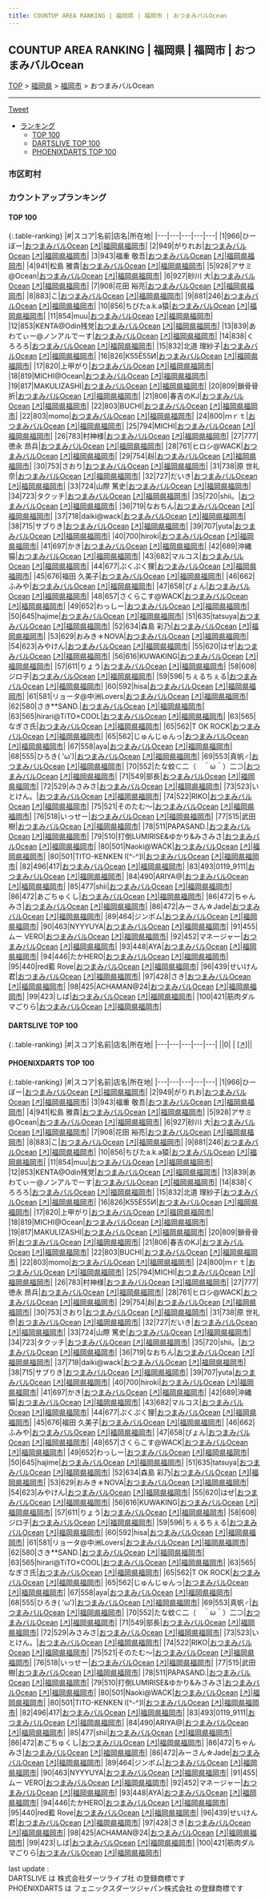 ```yaml
---
title: COUNTUP AREA RANKING | 福岡県 | 福岡市 | おつまみバルOcean
---
```

## COUNTUP AREA RANKING | 福岡県 | 福岡市 | おつまみバルOcean

[TOP](/darts/rank/) > [福岡県](/darts/rank/福岡県/) > [福岡市](/darts/rank/福岡県/福岡市/) > おつまみバルOcean

___

<a href="https://twitter.com/share?ref_src=twsrc%5Etfw" data-text="COUNTUP AREA RANKING | 福岡県福岡市おつまみバルOcean" class="twitter-share-button" data-hashtags="DARTSLIVE,PHOENIXDARTS,darts,ダーツ" data-show-count="false">Tweet</a>

* [ランキング](#カウントアップランキング)
    * [TOP 100](#top-100)
    * [DARTSLIVE TOP 100](#dartslive-top-100)
    * [PHOENIXDARTS TOP 100](#phoenixdarts-top-100)

### 市区町村

<ul>

</ul>

### カウントアップランキング

#### TOP 100



{:.table-ranking}
|#|スコア|名前|店名|所在地|
|---|---|---|---|---|
|1|966|<span class="rank-name-pd">ひーぼー</span>|<a href="/darts/rank/shops/90032.html">おつまみバルOcean</a> <a href="https://vs.phoenixdarts.com/jp/shop/shopDetailInfo/s_90032?s_seq=90032">[↗]</a>|<a href="/darts/rank/福岡県/福岡市">福岡県福岡市</a>|
|2|949|<span class="rank-name-pd">がりれお</span>|<a href="/darts/rank/shops/90032.html">おつまみバルOcean</a> <a href="https://vs.phoenixdarts.com/jp/shop/shopDetailInfo/s_90032?s_seq=90032">[↗]</a>|<a href="/darts/rank/福岡県/福岡市">福岡県福岡市</a>|
|3|943|<span class="rank-name-pd"><span class="pro-icon-pd"></span>福重 敬吾</span>|<a href="/darts/rank/shops/90032.html">おつまみバルOcean</a> <a href="https://vs.phoenixdarts.com/jp/shop/shopDetailInfo/s_90032?s_seq=90032">[↗]</a>|<a href="/darts/rank/福岡県/福岡市">福岡県福岡市</a>|
|4|941|<span class="rank-name-pd">松島 雅貴</span>|<a href="/darts/rank/shops/90032.html">おつまみバルOcean</a> <a href="https://vs.phoenixdarts.com/jp/shop/shopDetailInfo/s_90032?s_seq=90032">[↗]</a>|<a href="/darts/rank/福岡県/福岡市">福岡県福岡市</a>|
|5|928|<span class="rank-name-pd">アサミ@Ocean</span>|<a href="/darts/rank/shops/90032.html">おつまみバルOcean</a> <a href="https://vs.phoenixdarts.com/jp/shop/shopDetailInfo/s_90032?s_seq=90032">[↗]</a>|<a href="/darts/rank/福岡県/福岡市">福岡県福岡市</a>|
|6|927|<span class="rank-name-pd"><span class="pro-icon-pd"></span>砂川 大</span>|<a href="/darts/rank/shops/90032.html">おつまみバルOcean</a> <a href="https://vs.phoenixdarts.com/jp/shop/shopDetailInfo/s_90032?s_seq=90032">[↗]</a>|<a href="/darts/rank/福岡県/福岡市">福岡県福岡市</a>|
|7|908|<span class="rank-name-pd"><span class="pro-icon-pd"></span>花田 裕亮</span>|<a href="/darts/rank/shops/90032.html">おつまみバルOcean</a> <a href="https://vs.phoenixdarts.com/jp/shop/shopDetailInfo/s_90032?s_seq=90032">[↗]</a>|<a href="/darts/rank/福岡県/福岡市">福岡県福岡市</a>|
|8|883|<span class="rank-name-pd">こ</span>|<a href="/darts/rank/shops/90032.html">おつまみバルOcean</a> <a href="https://vs.phoenixdarts.com/jp/shop/shopDetailInfo/s_90032?s_seq=90032">[↗]</a>|<a href="/darts/rank/福岡県/福岡市">福岡県福岡市</a>|
|9|881|<span class="rank-name-pd">246</span>|<a href="/darts/rank/shops/90032.html">おつまみバルOcean</a> <a href="https://vs.phoenixdarts.com/jp/shop/shopDetailInfo/s_90032?s_seq=90032">[↗]</a>|<a href="/darts/rank/福岡県/福岡市">福岡県福岡市</a>|
|10|856|<span class="rank-name-pd">ちびたa.k.a猿</span>|<a href="/darts/rank/shops/90032.html">おつまみバルOcean</a> <a href="https://vs.phoenixdarts.com/jp/shop/shopDetailInfo/s_90032?s_seq=90032">[↗]</a>|<a href="/darts/rank/福岡県/福岡市">福岡県福岡市</a>|
|11|854|<span class="rank-name-pd">muu</span>|<a href="/darts/rank/shops/90032.html">おつまみバルOcean</a> <a href="https://vs.phoenixdarts.com/jp/shop/shopDetailInfo/s_90032?s_seq=90032">[↗]</a>|<a href="/darts/rank/福岡県/福岡市">福岡県福岡市</a>|
|12|853|<span class="rank-name-pd">KENTA@Odin残党</span>|<a href="/darts/rank/shops/90032.html">おつまみバルOcean</a> <a href="https://vs.phoenixdarts.com/jp/shop/shopDetailInfo/s_90032?s_seq=90032">[↗]</a>|<a href="/darts/rank/福岡県/福岡市">福岡県福岡市</a>|
|13|839|<span class="rank-name-pd">あわてぃー@ノンアルでーす</span>|<a href="/darts/rank/shops/90032.html">おつまみバルOcean</a> <a href="https://vs.phoenixdarts.com/jp/shop/shopDetailInfo/s_90032?s_seq=90032">[↗]</a>|<a href="/darts/rank/福岡県/福岡市">福岡県福岡市</a>|
|14|838|<span class="rank-name-pd">くろろろ</span>|<a href="/darts/rank/shops/90032.html">おつまみバルOcean</a> <a href="https://vs.phoenixdarts.com/jp/shop/shopDetailInfo/s_90032?s_seq=90032">[↗]</a>|<a href="/darts/rank/福岡県/福岡市">福岡県福岡市</a>|
|15|832|<span class="rank-name-pd"><span class="pro-icon-pd"></span>北道 理紗子</span>|<a href="/darts/rank/shops/90032.html">おつまみバルOcean</a> <a href="https://vs.phoenixdarts.com/jp/shop/shopDetailInfo/s_90032?s_seq=90032">[↗]</a>|<a href="/darts/rank/福岡県/福岡市">福岡県福岡市</a>|
|16|826|<span class="rank-name-pd">К55Ё55И</span>|<a href="/darts/rank/shops/90032.html">おつまみバルOcean</a> <a href="https://vs.phoenixdarts.com/jp/shop/shopDetailInfo/s_90032?s_seq=90032">[↗]</a>|<a href="/darts/rank/福岡県/福岡市">福岡県福岡市</a>|
|17|820|<span class="rank-name-pd">上甲がり</span>|<a href="/darts/rank/shops/90032.html">おつまみバルOcean</a> <a href="https://vs.phoenixdarts.com/jp/shop/shopDetailInfo/s_90032?s_seq=90032">[↗]</a>|<a href="/darts/rank/福岡県/福岡市">福岡県福岡市</a>|
|18|819|<span class="rank-name-pd">MICHI@Ocean</span>|<a href="/darts/rank/shops/90032.html">おつまみバルOcean</a> <a href="https://vs.phoenixdarts.com/jp/shop/shopDetailInfo/s_90032?s_seq=90032">[↗]</a>|<a href="/darts/rank/福岡県/福岡市">福岡県福岡市</a>|
|19|817|<span class="rank-name-pd">MAKULIZASHI</span>|<a href="/darts/rank/shops/90032.html">おつまみバルOcean</a> <a href="https://vs.phoenixdarts.com/jp/shop/shopDetailInfo/s_90032?s_seq=90032">[↗]</a>|<a href="/darts/rank/福岡県/福岡市">福岡県福岡市</a>|
|20|809|<span class="rank-name-pd">鎖骨骨折</span>|<a href="/darts/rank/shops/90032.html">おつまみバルOcean</a> <a href="https://vs.phoenixdarts.com/jp/shop/shopDetailInfo/s_90032?s_seq=90032">[↗]</a>|<a href="/darts/rank/福岡県/福岡市">福岡県福岡市</a>|
|21|806|<span class="rank-name-pd">春吉のKJ</span>|<a href="/darts/rank/shops/90032.html">おつまみバルOcean</a> <a href="https://vs.phoenixdarts.com/jp/shop/shopDetailInfo/s_90032?s_seq=90032">[↗]</a>|<a href="/darts/rank/福岡県/福岡市">福岡県福岡市</a>|
|22|803|<span class="rank-name-pd">BUCHI</span>|<a href="/darts/rank/shops/90032.html">おつまみバルOcean</a> <a href="https://vs.phoenixdarts.com/jp/shop/shopDetailInfo/s_90032?s_seq=90032">[↗]</a>|<a href="/darts/rank/福岡県/福岡市">福岡県福岡市</a>|
|22|803|<span class="rank-name-pd">momo</span>|<a href="/darts/rank/shops/90032.html">おつまみバルOcean</a> <a href="https://vs.phoenixdarts.com/jp/shop/shopDetailInfo/s_90032?s_seq=90032">[↗]</a>|<a href="/darts/rank/福岡県/福岡市">福岡県福岡市</a>|
|24|800|<span class="rank-name-pd">ｍｒｔ</span>|<a href="/darts/rank/shops/90032.html">おつまみバルOcean</a> <a href="https://vs.phoenixdarts.com/jp/shop/shopDetailInfo/s_90032?s_seq=90032">[↗]</a>|<a href="/darts/rank/福岡県/福岡市">福岡県福岡市</a>|
|25|794|<span class="rank-name-pd">MICHI</span>|<a href="/darts/rank/shops/90032.html">おつまみバルOcean</a> <a href="https://vs.phoenixdarts.com/jp/shop/shopDetailInfo/s_90032?s_seq=90032">[↗]</a>|<a href="/darts/rank/福岡県/福岡市">福岡県福岡市</a>|
|26|783|<span class="rank-name-pd">村神様</span>|<a href="/darts/rank/shops/90032.html">おつまみバルOcean</a> <a href="https://vs.phoenixdarts.com/jp/shop/shopDetailInfo/s_90032?s_seq=90032">[↗]</a>|<a href="/darts/rank/福岡県/福岡市">福岡県福岡市</a>|
|27|777|<span class="rank-name-pd">徳永 昂兵</span>|<a href="/darts/rank/shops/90032.html">おつまみバルOcean</a> <a href="https://vs.phoenixdarts.com/jp/shop/shopDetailInfo/s_90032?s_seq=90032">[↗]</a>|<a href="/darts/rank/福岡県/福岡市">福岡県福岡市</a>|
|28|761|<span class="rank-name-pd">ヒロシ@WACK</span>|<a href="/darts/rank/shops/90032.html">おつまみバルOcean</a> <a href="https://vs.phoenixdarts.com/jp/shop/shopDetailInfo/s_90032?s_seq=90032">[↗]</a>|<a href="/darts/rank/福岡県/福岡市">福岡県福岡市</a>|
|29|754|<span class="rank-name-pd">赳</span>|<a href="/darts/rank/shops/90032.html">おつまみバルOcean</a> <a href="https://vs.phoenixdarts.com/jp/shop/shopDetailInfo/s_90032?s_seq=90032">[↗]</a>|<a href="/darts/rank/福岡県/福岡市">福岡県福岡市</a>|
|30|753|<span class="rank-name-pd">さおり</span>|<a href="/darts/rank/shops/90032.html">おつまみバルOcean</a> <a href="https://vs.phoenixdarts.com/jp/shop/shopDetailInfo/s_90032?s_seq=90032">[↗]</a>|<a href="/darts/rank/福岡県/福岡市">福岡県福岡市</a>|
|31|738|<span class="rank-name-pd">原 世礼奈</span>|<a href="/darts/rank/shops/90032.html">おつまみバルOcean</a> <a href="https://vs.phoenixdarts.com/jp/shop/shopDetailInfo/s_90032?s_seq=90032">[↗]</a>|<a href="/darts/rank/福岡県/福岡市">福岡県福岡市</a>|
|32|727|<span class="rank-name-pd">だいき</span>|<a href="/darts/rank/shops/90032.html">おつまみバルOcean</a> <a href="https://vs.phoenixdarts.com/jp/shop/shopDetailInfo/s_90032?s_seq=90032">[↗]</a>|<a href="/darts/rank/福岡県/福岡市">福岡県福岡市</a>|
|33|724|<span class="rank-name-pd">山際 篤史</span>|<a href="/darts/rank/shops/90032.html">おつまみバルOcean</a> <a href="https://vs.phoenixdarts.com/jp/shop/shopDetailInfo/s_90032?s_seq=90032">[↗]</a>|<a href="/darts/rank/福岡県/福岡市">福岡県福岡市</a>|
|34|723|<span class="rank-name-pd">タクッチ</span>|<a href="/darts/rank/shops/90032.html">おつまみバルOcean</a> <a href="https://vs.phoenixdarts.com/jp/shop/shopDetailInfo/s_90032?s_seq=90032">[↗]</a>|<a href="/darts/rank/福岡県/福岡市">福岡県福岡市</a>|
|35|720|<span class="rank-name-pd">shii。</span>|<a href="/darts/rank/shops/90032.html">おつまみバルOcean</a> <a href="https://vs.phoenixdarts.com/jp/shop/shopDetailInfo/s_90032?s_seq=90032">[↗]</a>|<a href="/darts/rank/福岡県/福岡市">福岡県福岡市</a>|
|36|719|<span class="rank-name-pd">なおちん</span>|<a href="/darts/rank/shops/90032.html">おつまみバルOcean</a> <a href="https://vs.phoenixdarts.com/jp/shop/shopDetailInfo/s_90032?s_seq=90032">[↗]</a>|<a href="/darts/rank/福岡県/福岡市">福岡県福岡市</a>|
|37|718|<span class="rank-name-pd">daiki@wack</span>|<a href="/darts/rank/shops/90032.html">おつまみバルOcean</a> <a href="https://vs.phoenixdarts.com/jp/shop/shopDetailInfo/s_90032?s_seq=90032">[↗]</a>|<a href="/darts/rank/福岡県/福岡市">福岡県福岡市</a>|
|38|715|<span class="rank-name-pd">サブりき</span>|<a href="/darts/rank/shops/90032.html">おつまみバルOcean</a> <a href="https://vs.phoenixdarts.com/jp/shop/shopDetailInfo/s_90032?s_seq=90032">[↗]</a>|<a href="/darts/rank/福岡県/福岡市">福岡県福岡市</a>|
|39|707|<span class="rank-name-pd">yuta</span>|<a href="/darts/rank/shops/90032.html">おつまみバルOcean</a> <a href="https://vs.phoenixdarts.com/jp/shop/shopDetailInfo/s_90032?s_seq=90032">[↗]</a>|<a href="/darts/rank/福岡県/福岡市">福岡県福岡市</a>|
|40|700|<span class="rank-name-pd">hiroki</span>|<a href="/darts/rank/shops/90032.html">おつまみバルOcean</a> <a href="https://vs.phoenixdarts.com/jp/shop/shopDetailInfo/s_90032?s_seq=90032">[↗]</a>|<a href="/darts/rank/福岡県/福岡市">福岡県福岡市</a>|
|41|697|<span class="rank-name-pd">かき</span>|<a href="/darts/rank/shops/90032.html">おつまみバルOcean</a> <a href="https://vs.phoenixdarts.com/jp/shop/shopDetailInfo/s_90032?s_seq=90032">[↗]</a>|<a href="/darts/rank/福岡県/福岡市">福岡県福岡市</a>|
|42|689|<span class="rank-name-pd">沖縄猫</span>|<a href="/darts/rank/shops/90032.html">おつまみバルOcean</a> <a href="https://vs.phoenixdarts.com/jp/shop/shopDetailInfo/s_90032?s_seq=90032">[↗]</a>|<a href="/darts/rank/福岡県/福岡市">福岡県福岡市</a>|
|43|682|<span class="rank-name-pd">マルコス</span>|<a href="/darts/rank/shops/90032.html">おつまみバルOcean</a> <a href="https://vs.phoenixdarts.com/jp/shop/shopDetailInfo/s_90032?s_seq=90032">[↗]</a>|<a href="/darts/rank/福岡県/福岡市">福岡県福岡市</a>|
|44|677|<span class="rank-name-pd">ぷくぷく狸</span>|<a href="/darts/rank/shops/90032.html">おつまみバルOcean</a> <a href="https://vs.phoenixdarts.com/jp/shop/shopDetailInfo/s_90032?s_seq=90032">[↗]</a>|<a href="/darts/rank/福岡県/福岡市">福岡県福岡市</a>|
|45|676|<span class="rank-name-pd"><span class="pro-icon-pd"></span>福田 久美子</span>|<a href="/darts/rank/shops/90032.html">おつまみバルOcean</a> <a href="https://vs.phoenixdarts.com/jp/shop/shopDetailInfo/s_90032?s_seq=90032">[↗]</a>|<a href="/darts/rank/福岡県/福岡市">福岡県福岡市</a>|
|46|662|<span class="rank-name-pd">ふみや</span>|<a href="/darts/rank/shops/90032.html">おつまみバルOcean</a> <a href="https://vs.phoenixdarts.com/jp/shop/shopDetailInfo/s_90032?s_seq=90032">[↗]</a>|<a href="/darts/rank/福岡県/福岡市">福岡県福岡市</a>|
|47|658|<span class="rank-name-pd">ぴょん</span>|<a href="/darts/rank/shops/90032.html">おつまみバルOcean</a> <a href="https://vs.phoenixdarts.com/jp/shop/shopDetailInfo/s_90032?s_seq=90032">[↗]</a>|<a href="/darts/rank/福岡県/福岡市">福岡県福岡市</a>|
|48|657|<span class="rank-name-pd">さくらこす@WACK</span>|<a href="/darts/rank/shops/90032.html">おつまみバルOcean</a> <a href="https://vs.phoenixdarts.com/jp/shop/shopDetailInfo/s_90032?s_seq=90032">[↗]</a>|<a href="/darts/rank/福岡県/福岡市">福岡県福岡市</a>|
|49|652|<span class="rank-name-pd">わっしー</span>|<a href="/darts/rank/shops/90032.html">おつまみバルOcean</a> <a href="https://vs.phoenixdarts.com/jp/shop/shopDetailInfo/s_90032?s_seq=90032">[↗]</a>|<a href="/darts/rank/福岡県/福岡市">福岡県福岡市</a>|
|50|645|<span class="rank-name-pd">hajime</span>|<a href="/darts/rank/shops/90032.html">おつまみバルOcean</a> <a href="https://vs.phoenixdarts.com/jp/shop/shopDetailInfo/s_90032?s_seq=90032">[↗]</a>|<a href="/darts/rank/福岡県/福岡市">福岡県福岡市</a>|
|51|635|<span class="rank-name-pd">tatsuya</span>|<a href="/darts/rank/shops/90032.html">おつまみバルOcean</a> <a href="https://vs.phoenixdarts.com/jp/shop/shopDetailInfo/s_90032?s_seq=90032">[↗]</a>|<a href="/darts/rank/福岡県/福岡市">福岡県福岡市</a>|
|52|634|<span class="rank-name-pd"><span class="pro-icon-pd"></span>森島 彩乃</span>|<a href="/darts/rank/shops/90032.html">おつまみバルOcean</a> <a href="https://vs.phoenixdarts.com/jp/shop/shopDetailInfo/s_90032?s_seq=90032">[↗]</a>|<a href="/darts/rank/福岡県/福岡市">福岡県福岡市</a>|
|53|629|<span class="rank-name-pd">おみき＊NOVA</span>|<a href="/darts/rank/shops/90032.html">おつまみバルOcean</a> <a href="https://vs.phoenixdarts.com/jp/shop/shopDetailInfo/s_90032?s_seq=90032">[↗]</a>|<a href="/darts/rank/福岡県/福岡市">福岡県福岡市</a>|
|54|623|<span class="rank-name-pd">みやけん</span>|<a href="/darts/rank/shops/90032.html">おつまみバルOcean</a> <a href="https://vs.phoenixdarts.com/jp/shop/shopDetailInfo/s_90032?s_seq=90032">[↗]</a>|<a href="/darts/rank/福岡県/福岡市">福岡県福岡市</a>|
|55|620|<span class="rank-name-pd">はぜ</span>|<a href="/darts/rank/shops/90032.html">おつまみバルOcean</a> <a href="https://vs.phoenixdarts.com/jp/shop/shopDetailInfo/s_90032?s_seq=90032">[↗]</a>|<a href="/darts/rank/福岡県/福岡市">福岡県福岡市</a>|
|56|616|<span class="rank-name-pd">KUWAKING</span>|<a href="/darts/rank/shops/90032.html">おつまみバルOcean</a> <a href="https://vs.phoenixdarts.com/jp/shop/shopDetailInfo/s_90032?s_seq=90032">[↗]</a>|<a href="/darts/rank/福岡県/福岡市">福岡県福岡市</a>|
|57|611|<span class="rank-name-pd">りょう</span>|<a href="/darts/rank/shops/90032.html">おつまみバルOcean</a> <a href="https://vs.phoenixdarts.com/jp/shop/shopDetailInfo/s_90032?s_seq=90032">[↗]</a>|<a href="/darts/rank/福岡県/福岡市">福岡県福岡市</a>|
|58|608|<span class="rank-name-pd">ジロ子</span>|<a href="/darts/rank/shops/90032.html">おつまみバルOcean</a> <a href="https://vs.phoenixdarts.com/jp/shop/shopDetailInfo/s_90032?s_seq=90032">[↗]</a>|<a href="/darts/rank/福岡県/福岡市">福岡県福岡市</a>|
|59|596|<span class="rank-name-pd">ちぇるちぇる</span>|<a href="/darts/rank/shops/90032.html">おつまみバルOcean</a> <a href="https://vs.phoenixdarts.com/jp/shop/shopDetailInfo/s_90032?s_seq=90032">[↗]</a>|<a href="/darts/rank/福岡県/福岡市">福岡県福岡市</a>|
|60|592|<span class="rank-name-pd">hisa</span>|<a href="/darts/rank/shops/90032.html">おつまみバルOcean</a> <a href="https://vs.phoenixdarts.com/jp/shop/shopDetailInfo/s_90032?s_seq=90032">[↗]</a>|<a href="/darts/rank/福岡県/福岡市">福岡県福岡市</a>|
|61|581|<span class="rank-name-pd">リョータ@中洲Lovers</span>|<a href="/darts/rank/shops/90032.html">おつまみバルOcean</a> <a href="https://vs.phoenixdarts.com/jp/shop/shopDetailInfo/s_90032?s_seq=90032">[↗]</a>|<a href="/darts/rank/福岡県/福岡市">福岡県福岡市</a>|
|62|580|<span class="rank-name-pd">さき**SAND.</span>|<a href="/darts/rank/shops/90032.html">おつまみバルOcean</a> <a href="https://vs.phoenixdarts.com/jp/shop/shopDetailInfo/s_90032?s_seq=90032">[↗]</a>|<a href="/darts/rank/福岡県/福岡市">福岡県福岡市</a>|
|63|565|<span class="rank-name-pd">hirari@TiTO×COOL</span>|<a href="/darts/rank/shops/90032.html">おつまみバルOcean</a> <a href="https://vs.phoenixdarts.com/jp/shop/shopDetailInfo/s_90032?s_seq=90032">[↗]</a>|<a href="/darts/rank/福岡県/福岡市">福岡県福岡市</a>|
|63|565|<span class="rank-name-pd">なぎさ氏</span>|<a href="/darts/rank/shops/90032.html">おつまみバルOcean</a> <a href="https://vs.phoenixdarts.com/jp/shop/shopDetailInfo/s_90032?s_seq=90032">[↗]</a>|<a href="/darts/rank/福岡県/福岡市">福岡県福岡市</a>|
|65|562|<span class="rank-name-pd">T OK ROCK</span>|<a href="/darts/rank/shops/90032.html">おつまみバルOcean</a> <a href="https://vs.phoenixdarts.com/jp/shop/shopDetailInfo/s_90032?s_seq=90032">[↗]</a>|<a href="/darts/rank/福岡県/福岡市">福岡県福岡市</a>|
|65|562|<span class="rank-name-pd">じゅんじゅんっ</span>|<a href="/darts/rank/shops/90032.html">おつまみバルOcean</a> <a href="https://vs.phoenixdarts.com/jp/shop/shopDetailInfo/s_90032?s_seq=90032">[↗]</a>|<a href="/darts/rank/福岡県/福岡市">福岡県福岡市</a>|
|67|558|<span class="rank-name-pd">aya</span>|<a href="/darts/rank/shops/90032.html">おつまみバルOcean</a> <a href="https://vs.phoenixdarts.com/jp/shop/shopDetailInfo/s_90032?s_seq=90032">[↗]</a>|<a href="/darts/rank/福岡県/福岡市">福岡県福岡市</a>|
|68|555|<span class="rank-name-pd">ひろき( &#x27;ω&#x27;)</span>|<a href="/darts/rank/shops/90032.html">おつまみバルOcean</a> <a href="https://vs.phoenixdarts.com/jp/shop/shopDetailInfo/s_90032?s_seq=90032">[↗]</a>|<a href="/darts/rank/福岡県/福岡市">福岡県福岡市</a>|
|69|553|<span class="rank-name-pd">真帆♂</span>|<a href="/darts/rank/shops/90032.html">おつまみバルOcean</a> <a href="https://vs.phoenixdarts.com/jp/shop/shopDetailInfo/s_90032?s_seq=90032">[↗]</a>|<a href="/darts/rank/福岡県/福岡市">福岡県福岡市</a>|
|70|552|<span class="rank-name-pd">たな蚊⊂二（　＾ω＾）二⊃</span>|<a href="/darts/rank/shops/90032.html">おつまみバルOcean</a> <a href="https://vs.phoenixdarts.com/jp/shop/shopDetailInfo/s_90032?s_seq=90032">[↗]</a>|<a href="/darts/rank/福岡県/福岡市">福岡県福岡市</a>|
|71|549|<span class="rank-name-pd">部長</span>|<a href="/darts/rank/shops/90032.html">おつまみバルOcean</a> <a href="https://vs.phoenixdarts.com/jp/shop/shopDetailInfo/s_90032?s_seq=90032">[↗]</a>|<a href="/darts/rank/福岡県/福岡市">福岡県福岡市</a>|
|72|529|<span class="rank-name-pd">みさみさ</span>|<a href="/darts/rank/shops/90032.html">おつまみバルOcean</a> <a href="https://vs.phoenixdarts.com/jp/shop/shopDetailInfo/s_90032?s_seq=90032">[↗]</a>|<a href="/darts/rank/福岡県/福岡市">福岡県福岡市</a>|
|73|523|<span class="rank-name-pd">いとけん。</span>|<a href="/darts/rank/shops/90032.html">おつまみバルOcean</a> <a href="https://vs.phoenixdarts.com/jp/shop/shopDetailInfo/s_90032?s_seq=90032">[↗]</a>|<a href="/darts/rank/福岡県/福岡市">福岡県福岡市</a>|
|74|522|<span class="rank-name-pd">RIKO</span>|<a href="/darts/rank/shops/90032.html">おつまみバルOcean</a> <a href="https://vs.phoenixdarts.com/jp/shop/shopDetailInfo/s_90032?s_seq=90032">[↗]</a>|<a href="/darts/rank/福岡県/福岡市">福岡県福岡市</a>|
|75|521|<span class="rank-name-pd">そのたむ〜</span>|<a href="/darts/rank/shops/90032.html">おつまみバルOcean</a> <a href="https://vs.phoenixdarts.com/jp/shop/shopDetailInfo/s_90032?s_seq=90032">[↗]</a>|<a href="/darts/rank/福岡県/福岡市">福岡県福岡市</a>|
|76|518|<span class="rank-name-pd">いっせー</span>|<a href="/darts/rank/shops/90032.html">おつまみバルOcean</a> <a href="https://vs.phoenixdarts.com/jp/shop/shopDetailInfo/s_90032?s_seq=90032">[↗]</a>|<a href="/darts/rank/福岡県/福岡市">福岡県福岡市</a>|
|77|515|<span class="rank-name-pd">武田 樹</span>|<a href="/darts/rank/shops/90032.html">おつまみバルOcean</a> <a href="https://vs.phoenixdarts.com/jp/shop/shopDetailInfo/s_90032?s_seq=90032">[↗]</a>|<a href="/darts/rank/福岡県/福岡市">福岡県福岡市</a>|
|78|511|<span class="rank-name-pd">PAPASAND.</span>|<a href="/darts/rank/shops/90032.html">おつまみバルOcean</a> <a href="https://vs.phoenixdarts.com/jp/shop/shopDetailInfo/s_90032?s_seq=90032">[↗]</a>|<a href="/darts/rank/福岡県/福岡市">福岡県福岡市</a>|
|79|510|<span class="rank-name-pd">打倒LUMIRISE&amp;ゆかり&amp;みさみさ</span>|<a href="/darts/rank/shops/90032.html">おつまみバルOcean</a> <a href="https://vs.phoenixdarts.com/jp/shop/shopDetailInfo/s_90032?s_seq=90032">[↗]</a>|<a href="/darts/rank/福岡県/福岡市">福岡県福岡市</a>|
|80|501|<span class="rank-name-pd">Naoki@WACK</span>|<a href="/darts/rank/shops/90032.html">おつまみバルOcean</a> <a href="https://vs.phoenixdarts.com/jp/shop/shopDetailInfo/s_90032?s_seq=90032">[↗]</a>|<a href="/darts/rank/福岡県/福岡市">福岡県福岡市</a>|
|80|501|<span class="rank-name-pd">TITO-KENKEN I[^-^]I</span>|<a href="/darts/rank/shops/90032.html">おつまみバルOcean</a> <a href="https://vs.phoenixdarts.com/jp/shop/shopDetailInfo/s_90032?s_seq=90032">[↗]</a>|<a href="/darts/rank/福岡県/福岡市">福岡県福岡市</a>|
|82|496|<span class="rank-name-pd">417</span>|<a href="/darts/rank/shops/90032.html">おつまみバルOcean</a> <a href="https://vs.phoenixdarts.com/jp/shop/shopDetailInfo/s_90032?s_seq=90032">[↗]</a>|<a href="/darts/rank/福岡県/福岡市">福岡県福岡市</a>|
|83|493|<span class="rank-name-pd">0119_9111</span>|<a href="/darts/rank/shops/90032.html">おつまみバルOcean</a> <a href="https://vs.phoenixdarts.com/jp/shop/shopDetailInfo/s_90032?s_seq=90032">[↗]</a>|<a href="/darts/rank/福岡県/福岡市">福岡県福岡市</a>|
|84|490|<span class="rank-name-pd">ARIYA@</span>|<a href="/darts/rank/shops/90032.html">おつまみバルOcean</a> <a href="https://vs.phoenixdarts.com/jp/shop/shopDetailInfo/s_90032?s_seq=90032">[↗]</a>|<a href="/darts/rank/福岡県/福岡市">福岡県福岡市</a>|
|85|477|<span class="rank-name-pd">shii</span>|<a href="/darts/rank/shops/90032.html">おつまみバルOcean</a> <a href="https://vs.phoenixdarts.com/jp/shop/shopDetailInfo/s_90032?s_seq=90032">[↗]</a>|<a href="/darts/rank/福岡県/福岡市">福岡県福岡市</a>|
|86|472|<span class="rank-name-pd">あごちゅくし</span>|<a href="/darts/rank/shops/90032.html">おつまみバルOcean</a> <a href="https://vs.phoenixdarts.com/jp/shop/shopDetailInfo/s_90032?s_seq=90032">[↗]</a>|<a href="/darts/rank/福岡県/福岡市">福岡県福岡市</a>|
|86|472|<span class="rank-name-pd">ちゃんみさ</span>|<a href="/darts/rank/shops/90032.html">おつまみバルOcean</a> <a href="https://vs.phoenixdarts.com/jp/shop/shopDetailInfo/s_90032?s_seq=90032">[↗]</a>|<a href="/darts/rank/福岡県/福岡市">福岡県福岡市</a>|
|86|472|<span class="rank-name-pd">みーさん☆Jade</span>|<a href="/darts/rank/shops/90032.html">おつまみバルOcean</a> <a href="https://vs.phoenixdarts.com/jp/shop/shopDetailInfo/s_90032?s_seq=90032">[↗]</a>|<a href="/darts/rank/福岡県/福岡市">福岡県福岡市</a>|
|89|464|<span class="rank-name-pd">ジンボム</span>|<a href="/darts/rank/shops/90032.html">おつまみバルOcean</a> <a href="https://vs.phoenixdarts.com/jp/shop/shopDetailInfo/s_90032?s_seq=90032">[↗]</a>|<a href="/darts/rank/福岡県/福岡市">福岡県福岡市</a>|
|90|463|<span class="rank-name-pd">NYYYUYA</span>|<a href="/darts/rank/shops/90032.html">おつまみバルOcean</a> <a href="https://vs.phoenixdarts.com/jp/shop/shopDetailInfo/s_90032?s_seq=90032">[↗]</a>|<a href="/darts/rank/福岡県/福岡市">福岡県福岡市</a>|
|91|455|<span class="rank-name-pd">ムー VERO</span>|<a href="/darts/rank/shops/90032.html">おつまみバルOcean</a> <a href="https://vs.phoenixdarts.com/jp/shop/shopDetailInfo/s_90032?s_seq=90032">[↗]</a>|<a href="/darts/rank/福岡県/福岡市">福岡県福岡市</a>|
|92|452|<span class="rank-name-pd">マネージャー</span>|<a href="/darts/rank/shops/90032.html">おつまみバルOcean</a> <a href="https://vs.phoenixdarts.com/jp/shop/shopDetailInfo/s_90032?s_seq=90032">[↗]</a>|<a href="/darts/rank/福岡県/福岡市">福岡県福岡市</a>|
|93|448|<span class="rank-name-pd">AYA</span>|<a href="/darts/rank/shops/90032.html">おつまみバルOcean</a> <a href="https://vs.phoenixdarts.com/jp/shop/shopDetailInfo/s_90032?s_seq=90032">[↗]</a>|<a href="/darts/rank/福岡県/福岡市">福岡県福岡市</a>|
|94|446|<span class="rank-name-pd">たかHERO</span>|<a href="/darts/rank/shops/90032.html">おつまみバルOcean</a> <a href="https://vs.phoenixdarts.com/jp/shop/shopDetailInfo/s_90032?s_seq=90032">[↗]</a>|<a href="/darts/rank/福岡県/福岡市">福岡県福岡市</a>|
|95|440|<span class="rank-name-pd">red藍 Rove</span>|<a href="/darts/rank/shops/90032.html">おつまみバルOcean</a> <a href="https://vs.phoenixdarts.com/jp/shop/shopDetailInfo/s_90032?s_seq=90032">[↗]</a>|<a href="/darts/rank/福岡県/福岡市">福岡県福岡市</a>|
|96|439|<span class="rank-name-pd">せいけん君</span>|<a href="/darts/rank/shops/90032.html">おつまみバルOcean</a> <a href="https://vs.phoenixdarts.com/jp/shop/shopDetailInfo/s_90032?s_seq=90032">[↗]</a>|<a href="/darts/rank/福岡県/福岡市">福岡県福岡市</a>|
|97|428|<span class="rank-name-pd">さき</span>|<a href="/darts/rank/shops/90032.html">おつまみバルOcean</a> <a href="https://vs.phoenixdarts.com/jp/shop/shopDetailInfo/s_90032?s_seq=90032">[↗]</a>|<a href="/darts/rank/福岡県/福岡市">福岡県福岡市</a>|
|98|425|<span class="rank-name-pd">ACHAMAN@24</span>|<a href="/darts/rank/shops/90032.html">おつまみバルOcean</a> <a href="https://vs.phoenixdarts.com/jp/shop/shopDetailInfo/s_90032?s_seq=90032">[↗]</a>|<a href="/darts/rank/福岡県/福岡市">福岡県福岡市</a>|
|99|423|<span class="rank-name-pd">しば</span>|<a href="/darts/rank/shops/90032.html">おつまみバルOcean</a> <a href="https://vs.phoenixdarts.com/jp/shop/shopDetailInfo/s_90032?s_seq=90032">[↗]</a>|<a href="/darts/rank/福岡県/福岡市">福岡県福岡市</a>|
|100|421|<span class="rank-name-pd">筋肉ダルマごりら</span>|<a href="/darts/rank/shops/90032.html">おつまみバルOcean</a> <a href="https://vs.phoenixdarts.com/jp/shop/shopDetailInfo/s_90032?s_seq=90032">[↗]</a>|<a href="/darts/rank/福岡県/福岡市">福岡県福岡市</a>|


#### DARTSLIVE TOP 100



{:.table-ranking}
|#|スコア|名前|店名|所在地|
|---|---|---|---|---|
||0|<span class="rank-name-dl"> </span>|<a href="/darts/rank/shops/.html"></a> <a href="">[↗]</a>|<a href="/darts/rank//"></a>|


#### PHOENIXDARTS TOP 100



{:.table-ranking}
|#|スコア|名前|店名|所在地|
|---|---|---|---|---|
|1|966|<span class="rank-name-pd">ひーぼー</span>|<a href="/darts/rank/shops/90032.html">おつまみバルOcean</a> <a href="https://vs.phoenixdarts.com/jp/shop/shopDetailInfo/s_90032?s_seq=90032">[↗]</a>|<a href="/darts/rank/福岡県/福岡市">福岡県福岡市</a>|
|2|949|<span class="rank-name-pd">がりれお</span>|<a href="/darts/rank/shops/90032.html">おつまみバルOcean</a> <a href="https://vs.phoenixdarts.com/jp/shop/shopDetailInfo/s_90032?s_seq=90032">[↗]</a>|<a href="/darts/rank/福岡県/福岡市">福岡県福岡市</a>|
|3|943|<span class="rank-name-pd"><span class="pro-icon-pd"></span>福重 敬吾</span>|<a href="/darts/rank/shops/90032.html">おつまみバルOcean</a> <a href="https://vs.phoenixdarts.com/jp/shop/shopDetailInfo/s_90032?s_seq=90032">[↗]</a>|<a href="/darts/rank/福岡県/福岡市">福岡県福岡市</a>|
|4|941|<span class="rank-name-pd">松島 雅貴</span>|<a href="/darts/rank/shops/90032.html">おつまみバルOcean</a> <a href="https://vs.phoenixdarts.com/jp/shop/shopDetailInfo/s_90032?s_seq=90032">[↗]</a>|<a href="/darts/rank/福岡県/福岡市">福岡県福岡市</a>|
|5|928|<span class="rank-name-pd">アサミ@Ocean</span>|<a href="/darts/rank/shops/90032.html">おつまみバルOcean</a> <a href="https://vs.phoenixdarts.com/jp/shop/shopDetailInfo/s_90032?s_seq=90032">[↗]</a>|<a href="/darts/rank/福岡県/福岡市">福岡県福岡市</a>|
|6|927|<span class="rank-name-pd"><span class="pro-icon-pd"></span>砂川 大</span>|<a href="/darts/rank/shops/90032.html">おつまみバルOcean</a> <a href="https://vs.phoenixdarts.com/jp/shop/shopDetailInfo/s_90032?s_seq=90032">[↗]</a>|<a href="/darts/rank/福岡県/福岡市">福岡県福岡市</a>|
|7|908|<span class="rank-name-pd"><span class="pro-icon-pd"></span>花田 裕亮</span>|<a href="/darts/rank/shops/90032.html">おつまみバルOcean</a> <a href="https://vs.phoenixdarts.com/jp/shop/shopDetailInfo/s_90032?s_seq=90032">[↗]</a>|<a href="/darts/rank/福岡県/福岡市">福岡県福岡市</a>|
|8|883|<span class="rank-name-pd">こ</span>|<a href="/darts/rank/shops/90032.html">おつまみバルOcean</a> <a href="https://vs.phoenixdarts.com/jp/shop/shopDetailInfo/s_90032?s_seq=90032">[↗]</a>|<a href="/darts/rank/福岡県/福岡市">福岡県福岡市</a>|
|9|881|<span class="rank-name-pd">246</span>|<a href="/darts/rank/shops/90032.html">おつまみバルOcean</a> <a href="https://vs.phoenixdarts.com/jp/shop/shopDetailInfo/s_90032?s_seq=90032">[↗]</a>|<a href="/darts/rank/福岡県/福岡市">福岡県福岡市</a>|
|10|856|<span class="rank-name-pd">ちびたa.k.a猿</span>|<a href="/darts/rank/shops/90032.html">おつまみバルOcean</a> <a href="https://vs.phoenixdarts.com/jp/shop/shopDetailInfo/s_90032?s_seq=90032">[↗]</a>|<a href="/darts/rank/福岡県/福岡市">福岡県福岡市</a>|
|11|854|<span class="rank-name-pd">muu</span>|<a href="/darts/rank/shops/90032.html">おつまみバルOcean</a> <a href="https://vs.phoenixdarts.com/jp/shop/shopDetailInfo/s_90032?s_seq=90032">[↗]</a>|<a href="/darts/rank/福岡県/福岡市">福岡県福岡市</a>|
|12|853|<span class="rank-name-pd">KENTA@Odin残党</span>|<a href="/darts/rank/shops/90032.html">おつまみバルOcean</a> <a href="https://vs.phoenixdarts.com/jp/shop/shopDetailInfo/s_90032?s_seq=90032">[↗]</a>|<a href="/darts/rank/福岡県/福岡市">福岡県福岡市</a>|
|13|839|<span class="rank-name-pd">あわてぃー@ノンアルでーす</span>|<a href="/darts/rank/shops/90032.html">おつまみバルOcean</a> <a href="https://vs.phoenixdarts.com/jp/shop/shopDetailInfo/s_90032?s_seq=90032">[↗]</a>|<a href="/darts/rank/福岡県/福岡市">福岡県福岡市</a>|
|14|838|<span class="rank-name-pd">くろろろ</span>|<a href="/darts/rank/shops/90032.html">おつまみバルOcean</a> <a href="https://vs.phoenixdarts.com/jp/shop/shopDetailInfo/s_90032?s_seq=90032">[↗]</a>|<a href="/darts/rank/福岡県/福岡市">福岡県福岡市</a>|
|15|832|<span class="rank-name-pd"><span class="pro-icon-pd"></span>北道 理紗子</span>|<a href="/darts/rank/shops/90032.html">おつまみバルOcean</a> <a href="https://vs.phoenixdarts.com/jp/shop/shopDetailInfo/s_90032?s_seq=90032">[↗]</a>|<a href="/darts/rank/福岡県/福岡市">福岡県福岡市</a>|
|16|826|<span class="rank-name-pd">К55Ё55И</span>|<a href="/darts/rank/shops/90032.html">おつまみバルOcean</a> <a href="https://vs.phoenixdarts.com/jp/shop/shopDetailInfo/s_90032?s_seq=90032">[↗]</a>|<a href="/darts/rank/福岡県/福岡市">福岡県福岡市</a>|
|17|820|<span class="rank-name-pd">上甲がり</span>|<a href="/darts/rank/shops/90032.html">おつまみバルOcean</a> <a href="https://vs.phoenixdarts.com/jp/shop/shopDetailInfo/s_90032?s_seq=90032">[↗]</a>|<a href="/darts/rank/福岡県/福岡市">福岡県福岡市</a>|
|18|819|<span class="rank-name-pd">MICHI@Ocean</span>|<a href="/darts/rank/shops/90032.html">おつまみバルOcean</a> <a href="https://vs.phoenixdarts.com/jp/shop/shopDetailInfo/s_90032?s_seq=90032">[↗]</a>|<a href="/darts/rank/福岡県/福岡市">福岡県福岡市</a>|
|19|817|<span class="rank-name-pd">MAKULIZASHI</span>|<a href="/darts/rank/shops/90032.html">おつまみバルOcean</a> <a href="https://vs.phoenixdarts.com/jp/shop/shopDetailInfo/s_90032?s_seq=90032">[↗]</a>|<a href="/darts/rank/福岡県/福岡市">福岡県福岡市</a>|
|20|809|<span class="rank-name-pd">鎖骨骨折</span>|<a href="/darts/rank/shops/90032.html">おつまみバルOcean</a> <a href="https://vs.phoenixdarts.com/jp/shop/shopDetailInfo/s_90032?s_seq=90032">[↗]</a>|<a href="/darts/rank/福岡県/福岡市">福岡県福岡市</a>|
|21|806|<span class="rank-name-pd">春吉のKJ</span>|<a href="/darts/rank/shops/90032.html">おつまみバルOcean</a> <a href="https://vs.phoenixdarts.com/jp/shop/shopDetailInfo/s_90032?s_seq=90032">[↗]</a>|<a href="/darts/rank/福岡県/福岡市">福岡県福岡市</a>|
|22|803|<span class="rank-name-pd">BUCHI</span>|<a href="/darts/rank/shops/90032.html">おつまみバルOcean</a> <a href="https://vs.phoenixdarts.com/jp/shop/shopDetailInfo/s_90032?s_seq=90032">[↗]</a>|<a href="/darts/rank/福岡県/福岡市">福岡県福岡市</a>|
|22|803|<span class="rank-name-pd">momo</span>|<a href="/darts/rank/shops/90032.html">おつまみバルOcean</a> <a href="https://vs.phoenixdarts.com/jp/shop/shopDetailInfo/s_90032?s_seq=90032">[↗]</a>|<a href="/darts/rank/福岡県/福岡市">福岡県福岡市</a>|
|24|800|<span class="rank-name-pd">ｍｒｔ</span>|<a href="/darts/rank/shops/90032.html">おつまみバルOcean</a> <a href="https://vs.phoenixdarts.com/jp/shop/shopDetailInfo/s_90032?s_seq=90032">[↗]</a>|<a href="/darts/rank/福岡県/福岡市">福岡県福岡市</a>|
|25|794|<span class="rank-name-pd">MICHI</span>|<a href="/darts/rank/shops/90032.html">おつまみバルOcean</a> <a href="https://vs.phoenixdarts.com/jp/shop/shopDetailInfo/s_90032?s_seq=90032">[↗]</a>|<a href="/darts/rank/福岡県/福岡市">福岡県福岡市</a>|
|26|783|<span class="rank-name-pd">村神様</span>|<a href="/darts/rank/shops/90032.html">おつまみバルOcean</a> <a href="https://vs.phoenixdarts.com/jp/shop/shopDetailInfo/s_90032?s_seq=90032">[↗]</a>|<a href="/darts/rank/福岡県/福岡市">福岡県福岡市</a>|
|27|777|<span class="rank-name-pd">徳永 昂兵</span>|<a href="/darts/rank/shops/90032.html">おつまみバルOcean</a> <a href="https://vs.phoenixdarts.com/jp/shop/shopDetailInfo/s_90032?s_seq=90032">[↗]</a>|<a href="/darts/rank/福岡県/福岡市">福岡県福岡市</a>|
|28|761|<span class="rank-name-pd">ヒロシ@WACK</span>|<a href="/darts/rank/shops/90032.html">おつまみバルOcean</a> <a href="https://vs.phoenixdarts.com/jp/shop/shopDetailInfo/s_90032?s_seq=90032">[↗]</a>|<a href="/darts/rank/福岡県/福岡市">福岡県福岡市</a>|
|29|754|<span class="rank-name-pd">赳</span>|<a href="/darts/rank/shops/90032.html">おつまみバルOcean</a> <a href="https://vs.phoenixdarts.com/jp/shop/shopDetailInfo/s_90032?s_seq=90032">[↗]</a>|<a href="/darts/rank/福岡県/福岡市">福岡県福岡市</a>|
|30|753|<span class="rank-name-pd">さおり</span>|<a href="/darts/rank/shops/90032.html">おつまみバルOcean</a> <a href="https://vs.phoenixdarts.com/jp/shop/shopDetailInfo/s_90032?s_seq=90032">[↗]</a>|<a href="/darts/rank/福岡県/福岡市">福岡県福岡市</a>|
|31|738|<span class="rank-name-pd">原 世礼奈</span>|<a href="/darts/rank/shops/90032.html">おつまみバルOcean</a> <a href="https://vs.phoenixdarts.com/jp/shop/shopDetailInfo/s_90032?s_seq=90032">[↗]</a>|<a href="/darts/rank/福岡県/福岡市">福岡県福岡市</a>|
|32|727|<span class="rank-name-pd">だいき</span>|<a href="/darts/rank/shops/90032.html">おつまみバルOcean</a> <a href="https://vs.phoenixdarts.com/jp/shop/shopDetailInfo/s_90032?s_seq=90032">[↗]</a>|<a href="/darts/rank/福岡県/福岡市">福岡県福岡市</a>|
|33|724|<span class="rank-name-pd">山際 篤史</span>|<a href="/darts/rank/shops/90032.html">おつまみバルOcean</a> <a href="https://vs.phoenixdarts.com/jp/shop/shopDetailInfo/s_90032?s_seq=90032">[↗]</a>|<a href="/darts/rank/福岡県/福岡市">福岡県福岡市</a>|
|34|723|<span class="rank-name-pd">タクッチ</span>|<a href="/darts/rank/shops/90032.html">おつまみバルOcean</a> <a href="https://vs.phoenixdarts.com/jp/shop/shopDetailInfo/s_90032?s_seq=90032">[↗]</a>|<a href="/darts/rank/福岡県/福岡市">福岡県福岡市</a>|
|35|720|<span class="rank-name-pd">shii。</span>|<a href="/darts/rank/shops/90032.html">おつまみバルOcean</a> <a href="https://vs.phoenixdarts.com/jp/shop/shopDetailInfo/s_90032?s_seq=90032">[↗]</a>|<a href="/darts/rank/福岡県/福岡市">福岡県福岡市</a>|
|36|719|<span class="rank-name-pd">なおちん</span>|<a href="/darts/rank/shops/90032.html">おつまみバルOcean</a> <a href="https://vs.phoenixdarts.com/jp/shop/shopDetailInfo/s_90032?s_seq=90032">[↗]</a>|<a href="/darts/rank/福岡県/福岡市">福岡県福岡市</a>|
|37|718|<span class="rank-name-pd">daiki@wack</span>|<a href="/darts/rank/shops/90032.html">おつまみバルOcean</a> <a href="https://vs.phoenixdarts.com/jp/shop/shopDetailInfo/s_90032?s_seq=90032">[↗]</a>|<a href="/darts/rank/福岡県/福岡市">福岡県福岡市</a>|
|38|715|<span class="rank-name-pd">サブりき</span>|<a href="/darts/rank/shops/90032.html">おつまみバルOcean</a> <a href="https://vs.phoenixdarts.com/jp/shop/shopDetailInfo/s_90032?s_seq=90032">[↗]</a>|<a href="/darts/rank/福岡県/福岡市">福岡県福岡市</a>|
|39|707|<span class="rank-name-pd">yuta</span>|<a href="/darts/rank/shops/90032.html">おつまみバルOcean</a> <a href="https://vs.phoenixdarts.com/jp/shop/shopDetailInfo/s_90032?s_seq=90032">[↗]</a>|<a href="/darts/rank/福岡県/福岡市">福岡県福岡市</a>|
|40|700|<span class="rank-name-pd">hiroki</span>|<a href="/darts/rank/shops/90032.html">おつまみバルOcean</a> <a href="https://vs.phoenixdarts.com/jp/shop/shopDetailInfo/s_90032?s_seq=90032">[↗]</a>|<a href="/darts/rank/福岡県/福岡市">福岡県福岡市</a>|
|41|697|<span class="rank-name-pd">かき</span>|<a href="/darts/rank/shops/90032.html">おつまみバルOcean</a> <a href="https://vs.phoenixdarts.com/jp/shop/shopDetailInfo/s_90032?s_seq=90032">[↗]</a>|<a href="/darts/rank/福岡県/福岡市">福岡県福岡市</a>|
|42|689|<span class="rank-name-pd">沖縄猫</span>|<a href="/darts/rank/shops/90032.html">おつまみバルOcean</a> <a href="https://vs.phoenixdarts.com/jp/shop/shopDetailInfo/s_90032?s_seq=90032">[↗]</a>|<a href="/darts/rank/福岡県/福岡市">福岡県福岡市</a>|
|43|682|<span class="rank-name-pd">マルコス</span>|<a href="/darts/rank/shops/90032.html">おつまみバルOcean</a> <a href="https://vs.phoenixdarts.com/jp/shop/shopDetailInfo/s_90032?s_seq=90032">[↗]</a>|<a href="/darts/rank/福岡県/福岡市">福岡県福岡市</a>|
|44|677|<span class="rank-name-pd">ぷくぷく狸</span>|<a href="/darts/rank/shops/90032.html">おつまみバルOcean</a> <a href="https://vs.phoenixdarts.com/jp/shop/shopDetailInfo/s_90032?s_seq=90032">[↗]</a>|<a href="/darts/rank/福岡県/福岡市">福岡県福岡市</a>|
|45|676|<span class="rank-name-pd"><span class="pro-icon-pd"></span>福田 久美子</span>|<a href="/darts/rank/shops/90032.html">おつまみバルOcean</a> <a href="https://vs.phoenixdarts.com/jp/shop/shopDetailInfo/s_90032?s_seq=90032">[↗]</a>|<a href="/darts/rank/福岡県/福岡市">福岡県福岡市</a>|
|46|662|<span class="rank-name-pd">ふみや</span>|<a href="/darts/rank/shops/90032.html">おつまみバルOcean</a> <a href="https://vs.phoenixdarts.com/jp/shop/shopDetailInfo/s_90032?s_seq=90032">[↗]</a>|<a href="/darts/rank/福岡県/福岡市">福岡県福岡市</a>|
|47|658|<span class="rank-name-pd">ぴょん</span>|<a href="/darts/rank/shops/90032.html">おつまみバルOcean</a> <a href="https://vs.phoenixdarts.com/jp/shop/shopDetailInfo/s_90032?s_seq=90032">[↗]</a>|<a href="/darts/rank/福岡県/福岡市">福岡県福岡市</a>|
|48|657|<span class="rank-name-pd">さくらこす@WACK</span>|<a href="/darts/rank/shops/90032.html">おつまみバルOcean</a> <a href="https://vs.phoenixdarts.com/jp/shop/shopDetailInfo/s_90032?s_seq=90032">[↗]</a>|<a href="/darts/rank/福岡県/福岡市">福岡県福岡市</a>|
|49|652|<span class="rank-name-pd">わっしー</span>|<a href="/darts/rank/shops/90032.html">おつまみバルOcean</a> <a href="https://vs.phoenixdarts.com/jp/shop/shopDetailInfo/s_90032?s_seq=90032">[↗]</a>|<a href="/darts/rank/福岡県/福岡市">福岡県福岡市</a>|
|50|645|<span class="rank-name-pd">hajime</span>|<a href="/darts/rank/shops/90032.html">おつまみバルOcean</a> <a href="https://vs.phoenixdarts.com/jp/shop/shopDetailInfo/s_90032?s_seq=90032">[↗]</a>|<a href="/darts/rank/福岡県/福岡市">福岡県福岡市</a>|
|51|635|<span class="rank-name-pd">tatsuya</span>|<a href="/darts/rank/shops/90032.html">おつまみバルOcean</a> <a href="https://vs.phoenixdarts.com/jp/shop/shopDetailInfo/s_90032?s_seq=90032">[↗]</a>|<a href="/darts/rank/福岡県/福岡市">福岡県福岡市</a>|
|52|634|<span class="rank-name-pd"><span class="pro-icon-pd"></span>森島 彩乃</span>|<a href="/darts/rank/shops/90032.html">おつまみバルOcean</a> <a href="https://vs.phoenixdarts.com/jp/shop/shopDetailInfo/s_90032?s_seq=90032">[↗]</a>|<a href="/darts/rank/福岡県/福岡市">福岡県福岡市</a>|
|53|629|<span class="rank-name-pd">おみき＊NOVA</span>|<a href="/darts/rank/shops/90032.html">おつまみバルOcean</a> <a href="https://vs.phoenixdarts.com/jp/shop/shopDetailInfo/s_90032?s_seq=90032">[↗]</a>|<a href="/darts/rank/福岡県/福岡市">福岡県福岡市</a>|
|54|623|<span class="rank-name-pd">みやけん</span>|<a href="/darts/rank/shops/90032.html">おつまみバルOcean</a> <a href="https://vs.phoenixdarts.com/jp/shop/shopDetailInfo/s_90032?s_seq=90032">[↗]</a>|<a href="/darts/rank/福岡県/福岡市">福岡県福岡市</a>|
|55|620|<span class="rank-name-pd">はぜ</span>|<a href="/darts/rank/shops/90032.html">おつまみバルOcean</a> <a href="https://vs.phoenixdarts.com/jp/shop/shopDetailInfo/s_90032?s_seq=90032">[↗]</a>|<a href="/darts/rank/福岡県/福岡市">福岡県福岡市</a>|
|56|616|<span class="rank-name-pd">KUWAKING</span>|<a href="/darts/rank/shops/90032.html">おつまみバルOcean</a> <a href="https://vs.phoenixdarts.com/jp/shop/shopDetailInfo/s_90032?s_seq=90032">[↗]</a>|<a href="/darts/rank/福岡県/福岡市">福岡県福岡市</a>|
|57|611|<span class="rank-name-pd">りょう</span>|<a href="/darts/rank/shops/90032.html">おつまみバルOcean</a> <a href="https://vs.phoenixdarts.com/jp/shop/shopDetailInfo/s_90032?s_seq=90032">[↗]</a>|<a href="/darts/rank/福岡県/福岡市">福岡県福岡市</a>|
|58|608|<span class="rank-name-pd">ジロ子</span>|<a href="/darts/rank/shops/90032.html">おつまみバルOcean</a> <a href="https://vs.phoenixdarts.com/jp/shop/shopDetailInfo/s_90032?s_seq=90032">[↗]</a>|<a href="/darts/rank/福岡県/福岡市">福岡県福岡市</a>|
|59|596|<span class="rank-name-pd">ちぇるちぇる</span>|<a href="/darts/rank/shops/90032.html">おつまみバルOcean</a> <a href="https://vs.phoenixdarts.com/jp/shop/shopDetailInfo/s_90032?s_seq=90032">[↗]</a>|<a href="/darts/rank/福岡県/福岡市">福岡県福岡市</a>|
|60|592|<span class="rank-name-pd">hisa</span>|<a href="/darts/rank/shops/90032.html">おつまみバルOcean</a> <a href="https://vs.phoenixdarts.com/jp/shop/shopDetailInfo/s_90032?s_seq=90032">[↗]</a>|<a href="/darts/rank/福岡県/福岡市">福岡県福岡市</a>|
|61|581|<span class="rank-name-pd">リョータ@中洲Lovers</span>|<a href="/darts/rank/shops/90032.html">おつまみバルOcean</a> <a href="https://vs.phoenixdarts.com/jp/shop/shopDetailInfo/s_90032?s_seq=90032">[↗]</a>|<a href="/darts/rank/福岡県/福岡市">福岡県福岡市</a>|
|62|580|<span class="rank-name-pd">さき**SAND.</span>|<a href="/darts/rank/shops/90032.html">おつまみバルOcean</a> <a href="https://vs.phoenixdarts.com/jp/shop/shopDetailInfo/s_90032?s_seq=90032">[↗]</a>|<a href="/darts/rank/福岡県/福岡市">福岡県福岡市</a>|
|63|565|<span class="rank-name-pd">hirari@TiTO×COOL</span>|<a href="/darts/rank/shops/90032.html">おつまみバルOcean</a> <a href="https://vs.phoenixdarts.com/jp/shop/shopDetailInfo/s_90032?s_seq=90032">[↗]</a>|<a href="/darts/rank/福岡県/福岡市">福岡県福岡市</a>|
|63|565|<span class="rank-name-pd">なぎさ氏</span>|<a href="/darts/rank/shops/90032.html">おつまみバルOcean</a> <a href="https://vs.phoenixdarts.com/jp/shop/shopDetailInfo/s_90032?s_seq=90032">[↗]</a>|<a href="/darts/rank/福岡県/福岡市">福岡県福岡市</a>|
|65|562|<span class="rank-name-pd">T OK ROCK</span>|<a href="/darts/rank/shops/90032.html">おつまみバルOcean</a> <a href="https://vs.phoenixdarts.com/jp/shop/shopDetailInfo/s_90032?s_seq=90032">[↗]</a>|<a href="/darts/rank/福岡県/福岡市">福岡県福岡市</a>|
|65|562|<span class="rank-name-pd">じゅんじゅんっ</span>|<a href="/darts/rank/shops/90032.html">おつまみバルOcean</a> <a href="https://vs.phoenixdarts.com/jp/shop/shopDetailInfo/s_90032?s_seq=90032">[↗]</a>|<a href="/darts/rank/福岡県/福岡市">福岡県福岡市</a>|
|67|558|<span class="rank-name-pd">aya</span>|<a href="/darts/rank/shops/90032.html">おつまみバルOcean</a> <a href="https://vs.phoenixdarts.com/jp/shop/shopDetailInfo/s_90032?s_seq=90032">[↗]</a>|<a href="/darts/rank/福岡県/福岡市">福岡県福岡市</a>|
|68|555|<span class="rank-name-pd">ひろき( &#x27;ω&#x27;)</span>|<a href="/darts/rank/shops/90032.html">おつまみバルOcean</a> <a href="https://vs.phoenixdarts.com/jp/shop/shopDetailInfo/s_90032?s_seq=90032">[↗]</a>|<a href="/darts/rank/福岡県/福岡市">福岡県福岡市</a>|
|69|553|<span class="rank-name-pd">真帆♂</span>|<a href="/darts/rank/shops/90032.html">おつまみバルOcean</a> <a href="https://vs.phoenixdarts.com/jp/shop/shopDetailInfo/s_90032?s_seq=90032">[↗]</a>|<a href="/darts/rank/福岡県/福岡市">福岡県福岡市</a>|
|70|552|<span class="rank-name-pd">たな蚊⊂二（　＾ω＾）二⊃</span>|<a href="/darts/rank/shops/90032.html">おつまみバルOcean</a> <a href="https://vs.phoenixdarts.com/jp/shop/shopDetailInfo/s_90032?s_seq=90032">[↗]</a>|<a href="/darts/rank/福岡県/福岡市">福岡県福岡市</a>|
|71|549|<span class="rank-name-pd">部長</span>|<a href="/darts/rank/shops/90032.html">おつまみバルOcean</a> <a href="https://vs.phoenixdarts.com/jp/shop/shopDetailInfo/s_90032?s_seq=90032">[↗]</a>|<a href="/darts/rank/福岡県/福岡市">福岡県福岡市</a>|
|72|529|<span class="rank-name-pd">みさみさ</span>|<a href="/darts/rank/shops/90032.html">おつまみバルOcean</a> <a href="https://vs.phoenixdarts.com/jp/shop/shopDetailInfo/s_90032?s_seq=90032">[↗]</a>|<a href="/darts/rank/福岡県/福岡市">福岡県福岡市</a>|
|73|523|<span class="rank-name-pd">いとけん。</span>|<a href="/darts/rank/shops/90032.html">おつまみバルOcean</a> <a href="https://vs.phoenixdarts.com/jp/shop/shopDetailInfo/s_90032?s_seq=90032">[↗]</a>|<a href="/darts/rank/福岡県/福岡市">福岡県福岡市</a>|
|74|522|<span class="rank-name-pd">RIKO</span>|<a href="/darts/rank/shops/90032.html">おつまみバルOcean</a> <a href="https://vs.phoenixdarts.com/jp/shop/shopDetailInfo/s_90032?s_seq=90032">[↗]</a>|<a href="/darts/rank/福岡県/福岡市">福岡県福岡市</a>|
|75|521|<span class="rank-name-pd">そのたむ〜</span>|<a href="/darts/rank/shops/90032.html">おつまみバルOcean</a> <a href="https://vs.phoenixdarts.com/jp/shop/shopDetailInfo/s_90032?s_seq=90032">[↗]</a>|<a href="/darts/rank/福岡県/福岡市">福岡県福岡市</a>|
|76|518|<span class="rank-name-pd">いっせー</span>|<a href="/darts/rank/shops/90032.html">おつまみバルOcean</a> <a href="https://vs.phoenixdarts.com/jp/shop/shopDetailInfo/s_90032?s_seq=90032">[↗]</a>|<a href="/darts/rank/福岡県/福岡市">福岡県福岡市</a>|
|77|515|<span class="rank-name-pd">武田 樹</span>|<a href="/darts/rank/shops/90032.html">おつまみバルOcean</a> <a href="https://vs.phoenixdarts.com/jp/shop/shopDetailInfo/s_90032?s_seq=90032">[↗]</a>|<a href="/darts/rank/福岡県/福岡市">福岡県福岡市</a>|
|78|511|<span class="rank-name-pd">PAPASAND.</span>|<a href="/darts/rank/shops/90032.html">おつまみバルOcean</a> <a href="https://vs.phoenixdarts.com/jp/shop/shopDetailInfo/s_90032?s_seq=90032">[↗]</a>|<a href="/darts/rank/福岡県/福岡市">福岡県福岡市</a>|
|79|510|<span class="rank-name-pd">打倒LUMIRISE&amp;ゆかり&amp;みさみさ</span>|<a href="/darts/rank/shops/90032.html">おつまみバルOcean</a> <a href="https://vs.phoenixdarts.com/jp/shop/shopDetailInfo/s_90032?s_seq=90032">[↗]</a>|<a href="/darts/rank/福岡県/福岡市">福岡県福岡市</a>|
|80|501|<span class="rank-name-pd">Naoki@WACK</span>|<a href="/darts/rank/shops/90032.html">おつまみバルOcean</a> <a href="https://vs.phoenixdarts.com/jp/shop/shopDetailInfo/s_90032?s_seq=90032">[↗]</a>|<a href="/darts/rank/福岡県/福岡市">福岡県福岡市</a>|
|80|501|<span class="rank-name-pd">TITO-KENKEN I[^-^]I</span>|<a href="/darts/rank/shops/90032.html">おつまみバルOcean</a> <a href="https://vs.phoenixdarts.com/jp/shop/shopDetailInfo/s_90032?s_seq=90032">[↗]</a>|<a href="/darts/rank/福岡県/福岡市">福岡県福岡市</a>|
|82|496|<span class="rank-name-pd">417</span>|<a href="/darts/rank/shops/90032.html">おつまみバルOcean</a> <a href="https://vs.phoenixdarts.com/jp/shop/shopDetailInfo/s_90032?s_seq=90032">[↗]</a>|<a href="/darts/rank/福岡県/福岡市">福岡県福岡市</a>|
|83|493|<span class="rank-name-pd">0119_9111</span>|<a href="/darts/rank/shops/90032.html">おつまみバルOcean</a> <a href="https://vs.phoenixdarts.com/jp/shop/shopDetailInfo/s_90032?s_seq=90032">[↗]</a>|<a href="/darts/rank/福岡県/福岡市">福岡県福岡市</a>|
|84|490|<span class="rank-name-pd">ARIYA@</span>|<a href="/darts/rank/shops/90032.html">おつまみバルOcean</a> <a href="https://vs.phoenixdarts.com/jp/shop/shopDetailInfo/s_90032?s_seq=90032">[↗]</a>|<a href="/darts/rank/福岡県/福岡市">福岡県福岡市</a>|
|85|477|<span class="rank-name-pd">shii</span>|<a href="/darts/rank/shops/90032.html">おつまみバルOcean</a> <a href="https://vs.phoenixdarts.com/jp/shop/shopDetailInfo/s_90032?s_seq=90032">[↗]</a>|<a href="/darts/rank/福岡県/福岡市">福岡県福岡市</a>|
|86|472|<span class="rank-name-pd">あごちゅくし</span>|<a href="/darts/rank/shops/90032.html">おつまみバルOcean</a> <a href="https://vs.phoenixdarts.com/jp/shop/shopDetailInfo/s_90032?s_seq=90032">[↗]</a>|<a href="/darts/rank/福岡県/福岡市">福岡県福岡市</a>|
|86|472|<span class="rank-name-pd">ちゃんみさ</span>|<a href="/darts/rank/shops/90032.html">おつまみバルOcean</a> <a href="https://vs.phoenixdarts.com/jp/shop/shopDetailInfo/s_90032?s_seq=90032">[↗]</a>|<a href="/darts/rank/福岡県/福岡市">福岡県福岡市</a>|
|86|472|<span class="rank-name-pd">みーさん☆Jade</span>|<a href="/darts/rank/shops/90032.html">おつまみバルOcean</a> <a href="https://vs.phoenixdarts.com/jp/shop/shopDetailInfo/s_90032?s_seq=90032">[↗]</a>|<a href="/darts/rank/福岡県/福岡市">福岡県福岡市</a>|
|89|464|<span class="rank-name-pd">ジンボム</span>|<a href="/darts/rank/shops/90032.html">おつまみバルOcean</a> <a href="https://vs.phoenixdarts.com/jp/shop/shopDetailInfo/s_90032?s_seq=90032">[↗]</a>|<a href="/darts/rank/福岡県/福岡市">福岡県福岡市</a>|
|90|463|<span class="rank-name-pd">NYYYUYA</span>|<a href="/darts/rank/shops/90032.html">おつまみバルOcean</a> <a href="https://vs.phoenixdarts.com/jp/shop/shopDetailInfo/s_90032?s_seq=90032">[↗]</a>|<a href="/darts/rank/福岡県/福岡市">福岡県福岡市</a>|
|91|455|<span class="rank-name-pd">ムー VERO</span>|<a href="/darts/rank/shops/90032.html">おつまみバルOcean</a> <a href="https://vs.phoenixdarts.com/jp/shop/shopDetailInfo/s_90032?s_seq=90032">[↗]</a>|<a href="/darts/rank/福岡県/福岡市">福岡県福岡市</a>|
|92|452|<span class="rank-name-pd">マネージャー</span>|<a href="/darts/rank/shops/90032.html">おつまみバルOcean</a> <a href="https://vs.phoenixdarts.com/jp/shop/shopDetailInfo/s_90032?s_seq=90032">[↗]</a>|<a href="/darts/rank/福岡県/福岡市">福岡県福岡市</a>|
|93|448|<span class="rank-name-pd">AYA</span>|<a href="/darts/rank/shops/90032.html">おつまみバルOcean</a> <a href="https://vs.phoenixdarts.com/jp/shop/shopDetailInfo/s_90032?s_seq=90032">[↗]</a>|<a href="/darts/rank/福岡県/福岡市">福岡県福岡市</a>|
|94|446|<span class="rank-name-pd">たかHERO</span>|<a href="/darts/rank/shops/90032.html">おつまみバルOcean</a> <a href="https://vs.phoenixdarts.com/jp/shop/shopDetailInfo/s_90032?s_seq=90032">[↗]</a>|<a href="/darts/rank/福岡県/福岡市">福岡県福岡市</a>|
|95|440|<span class="rank-name-pd">red藍 Rove</span>|<a href="/darts/rank/shops/90032.html">おつまみバルOcean</a> <a href="https://vs.phoenixdarts.com/jp/shop/shopDetailInfo/s_90032?s_seq=90032">[↗]</a>|<a href="/darts/rank/福岡県/福岡市">福岡県福岡市</a>|
|96|439|<span class="rank-name-pd">せいけん君</span>|<a href="/darts/rank/shops/90032.html">おつまみバルOcean</a> <a href="https://vs.phoenixdarts.com/jp/shop/shopDetailInfo/s_90032?s_seq=90032">[↗]</a>|<a href="/darts/rank/福岡県/福岡市">福岡県福岡市</a>|
|97|428|<span class="rank-name-pd">さき</span>|<a href="/darts/rank/shops/90032.html">おつまみバルOcean</a> <a href="https://vs.phoenixdarts.com/jp/shop/shopDetailInfo/s_90032?s_seq=90032">[↗]</a>|<a href="/darts/rank/福岡県/福岡市">福岡県福岡市</a>|
|98|425|<span class="rank-name-pd">ACHAMAN@24</span>|<a href="/darts/rank/shops/90032.html">おつまみバルOcean</a> <a href="https://vs.phoenixdarts.com/jp/shop/shopDetailInfo/s_90032?s_seq=90032">[↗]</a>|<a href="/darts/rank/福岡県/福岡市">福岡県福岡市</a>|
|99|423|<span class="rank-name-pd">しば</span>|<a href="/darts/rank/shops/90032.html">おつまみバルOcean</a> <a href="https://vs.phoenixdarts.com/jp/shop/shopDetailInfo/s_90032?s_seq=90032">[↗]</a>|<a href="/darts/rank/福岡県/福岡市">福岡県福岡市</a>|
|100|421|<span class="rank-name-pd">筋肉ダルマごりら</span>|<a href="/darts/rank/shops/90032.html">おつまみバルOcean</a> <a href="https://vs.phoenixdarts.com/jp/shop/shopDetailInfo/s_90032?s_seq=90032">[↗]</a>|<a href="/darts/rank/福岡県/福岡市">福岡県福岡市</a>|


<div class="footer border-top border-gray-light mt-5 pt-3 text-right text-gray">
    last update : <span style="font-weight: italic" id="foot_last_modified"></span><br />
    DARTSLIVE は 株式会社ダーツライブ社 の登録商標です<br />
    PHOENIXDARTS は フェニックスダーツジャパン株式会社 の登録商標です<br />
</div>

<script src="https://cdnjs.cloudflare.com/ajax/libs/jquery.tablesorter/2.31.3/js/jquery.tablesorter.min.js" integrity="sha512-qzgd5cYSZcosqpzpn7zF2ZId8f/8CHmFKZ8j7mU4OUXTNRd5g+ZHBPsgKEwoqxCtdQvExE5LprwwPAgoicguNg==" crossorigin="anonymous" referrerpolicy="no-referrer"></script>
<link rel="stylesheet" href="https://cdnjs.cloudflare.com/ajax/libs/jquery.tablesorter/2.31.3/css/theme.default.min.css" integrity="sha512-wghhOJkjQX0Lh3NSWvNKeZ0ZpNn+SPVXX1Qyc9OCaogADktxrBiBdKGDoqVUOyhStvMBmJQ8ZdMHiR3wuEq8+w==" crossorigin="anonymous" referrerpolicy="no-referrer" />
<script>
$(function() {
    $(".table-ranking").tablesorter({sortList:[[0, 0]]});
    $("#foot_last_modified").text(formatDate(new Date(document.lastModified), 'yyyy-MM-dd HH:mm:ss'));
});
</script>

<script async src="https://platform.twitter.com/widgets.js" charset="utf-8"></script>